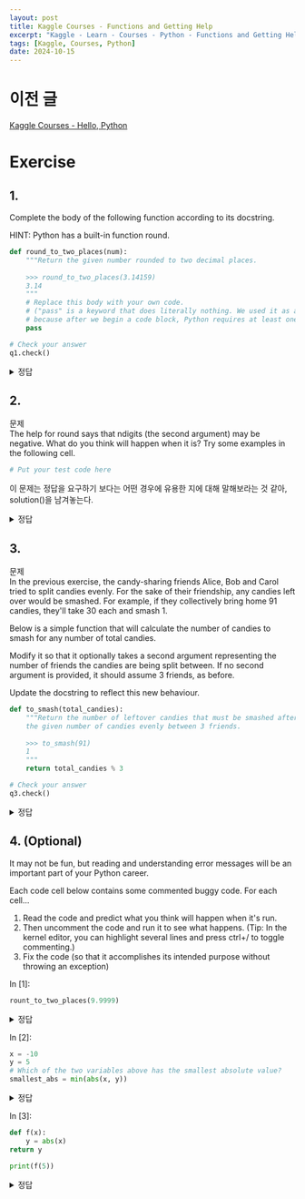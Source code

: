 ```yaml
---
layout: post
title: Kaggle Courses - Functions and Getting Help
excerpt: "Kaggle - Learn - Courses - Python - Functions and Getting Help 정리"
tags: [Kaggle, Courses, Python]
date: 2024-10-15
---
```

# 이전 글
[Kaggle Courses - Hello, Python](/categories/kaggle/courses/python/Kaggle-Courses-Hello,-Python)

# Exercise
## 1.
Complete the body of the following function according to its docstring.  
  
HINT: Python has a built-in function round.  
```python
def round_to_two_places(num):
    """Return the given number rounded to two decimal places. 
    
    >>> round_to_two_places(3.14159)
    3.14
    """
    # Replace this body with your own code.
    # ("pass" is a keyword that does literally nothing. We used it as a placeholder
    # because after we begin a code block, Python requires at least one line of code)
    pass

# Check your answer
q1.check()
```

<details>
<summary> 정답 </summary>
<div markdown="1">
  
```python
def round_to_two_places(num):
    """Return the given number rounded to two decimal places. 
    
    >>> round_to_two_places(3.14159)
    3.14
    """
    return round(num, 2)
# Check your answer
q1.check()
```
</div>
</details>

## 2.
  문제  
The help for round says that ndigits (the second argument) may be negative. What do you think will happen when it is? Try some examples in the following cell.
```python
# Put your test code here
```
  
이 문제는 정답을 요구하기 보다는 어떤 경우에 유용한 지에 대해 말해보라는 것 같아, solution()을 남겨놓는다.
<details>
<summary> 정답 </summary>
<div markdown="1">
Solution:  
As you've seen, ndigits=-1 rounds to the nearest 10, ndigits=-2 rounds to the nearest 100 and so on. Where might this be useful? Suppose we're dealing with large numbers:  
```
The area of Finland is 338,424 km²
The area of Greenland is 2,166,086 km²
```
We probably don't care whether it's really 338,424, or 338,425, or 338,177. All those digits of accuracy are just distracting. We can chop them off by calling round() with ndigits=-3:
```
The area of Finland is 338,000 km²
The area of Greenland is 2,166,000 km²
```
(We'll talk about how we would get the commas later when we talk about string formatting :))
</div>
</details>

## 3.
  문제  
In the previous exercise, the candy-sharing friends Alice, Bob and Carol tried to split candies evenly. For the sake of their friendship, any candies left over would be smashed. For example, if they collectively bring home 91 candies, they'll take 30 each and smash 1.

Below is a simple function that will calculate the number of candies to smash for any number of total candies.

Modify it so that it optionally takes a second argument representing the number of friends the candies are being split between. If no second argument is provided, it should assume 3 friends, as before.

Update the docstring to reflect this new behaviour.
```python
def to_smash(total_candies):
    """Return the number of leftover candies that must be smashed after distributing
    the given number of candies evenly between 3 friends.
    
    >>> to_smash(91)
    1
    """
    return total_candies % 3

# Check your answer
q3.check()
```
<details>
<summary> 정답 </summary>
<div markdown="1">

```python
def to_smash(total_candies, friends=3):
    """Return the number of leftover candies that must be smashed after distributing
    the given number of candies evenly between 3 friends.
    
    >>> to_smash(91)
    1
    """
    return total_candies % friends

# Check your answer
q3.check()
```
</div>
</details>
  
## 4. (Optional)
It may not be fun, but reading and understanding error messages will be an important part of your Python career.

Each code cell below contains some commented buggy code. For each cell...

1. Read the code and predict what you think will happen when it's run.  
2. Then uncomment the code and run it to see what happens. (Tip: In the kernel editor, you can highlight several lines and press ctrl+/ to toggle commenting.)
3. Fix the code (so that it accomplishes its intended purpose without throwing an exception)

In [1]:
```python
rount_to_two_places(9.9999)
```
<details>
<summary> 정답 </summary>
<div markdown="1">
오타가 있다. rount -> round

```python
round_to_two_places(9.9999)
```
</div>
</details>

In [2]:
```python
x = -10
y = 5
# Which of the two variables above has the smallest absolute value?
smallest_abs = min(abs(x, y))
```
<details>
<summary> 정답 </summary>
<div markdown="1">
abs의 인자가 두 개이다.
```python
x = -10
y = 5
# Which of the two variables above has the smallest absolute value?
smallest_abs = min(abs(x), abs(y))
```
</div>
</details>

In [3]:
```python
def f(x):
    y = abs(x)
return y

print(f(5))
```
<details>
<summary> 정답 </summary>
<div markdown="1">
return의 위치가 잘못되었다.

```python
def f(x):
    y = abs(x)
    return y

print(f(5))
```
</div>
</details>

